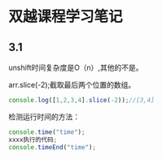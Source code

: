# 双越课程学习笔记

## 3.1

unshift时间复杂度是O（n）,其他的不是。

arr.slice(-2);截取最后两个位置的数组。

```js
console.log([1,2,3,4].slice(-2));//[3,4]
```

检测运行时间的方法：

```js
console.time("time");
xxxx执行的代码;
console.timeEnd("time");
```


